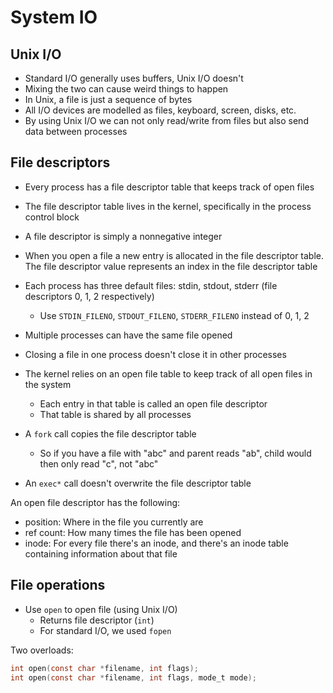 # System IO

## Unix I/O

- Standard I/O generally uses buffers, Unix I/O doesn't
- Mixing the two can cause weird things to happen
- In Unix, a file is just a sequence of bytes
- All I/O devices are modelled as files, keyboard, screen, disks, etc.
- By using Unix I/O we can not only read/write from files but also send data between processes

## File descriptors

- Every process has a file descriptor table that keeps track of open files
- The file descriptor table lives in the kernel, specifically in the process control block
- A file descriptor is simply a nonnegative integer
- When you open a file a new entry is allocated in the file descriptor table.
  The file descriptor value represents an index in the file descriptor table

- Each process has three default files: stdin, stdout, stderr (file descriptors 0, 1, 2 respectively)
  - Use `STDIN_FILENO`, `STDOUT_FILENO`, `STDERR_FILENO` instead of 0, 1, 2
- Multiple processes can have the same file opened
- Closing a file in one process doesn't close it in other processes
- The kernel relies on an open file table to keep track of all open files in the system
  - Each entry in that table is called an open file descriptor
  - That table is shared by all processes

- A `fork` call copies the file descriptor table
  - So if you have a file with "abc" and parent reads "ab", child would then only read "c", not "abc"
- An `exec*` call doesn't overwrite the file descriptor table

An open file descriptor has the following:

- position: Where in the file you currently are
- ref count: How many times the file has been opened
- inode: For every file there's an inode, and there's an inode table containing
  information about that file

## File operations

- Use `open` to open file (using Unix I/O)
  - Returns file descriptor (`int`)
  - For standard I/O, we used `fopen`

Two overloads:

```c
int open(const char *filename, int flags);
int open(const char *filename, int flags, mode_t mode);
```
